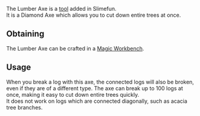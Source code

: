 The Lumber Axe is a [tool](https://github.com/Slimefun/Slimefun4/wiki/Tools) added in Slimefun.<br>
It is a Diamond Axe which allows you to cut down entire trees at once.<br>

## Obtaining
The Lumber Axe can be crafted in a [Magic Workbench](https://github.com/Slimefun/Slimefun4/wiki/Magic-Workbench).

## Usage
When you break a log with this axe, the connected logs will also be broken, even if they are of a different type. The axe can break up to 100 logs at once, making it easy to cut down entire trees quickly.<br>
It does not work on logs which are connected diagonally, such as acacia tree branches.